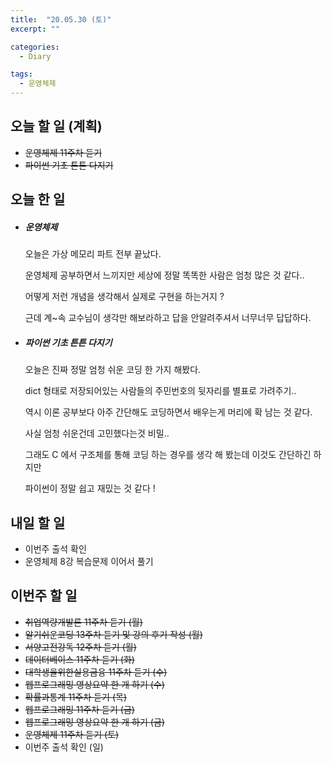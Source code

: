 ```yaml
---
title:  "20.05.30 (토)"
excerpt: ""

categories:
  - Diary

tags:
  - 운영체제
---
```


## 오늘 할 일 (계획)

- ~~운영체제 11주차 듣기~~
- ~~파이썬 기초 튼튼 다지기~~


## 오늘 한 일

- ##### 운영체제

  오늘은 가상 메모리 파트 전부 끝났다.

  운영체제 공부하면서 느끼지만 세상에 정말 똑똑한 사람은 엄청 많은 것 같다..

  어떻게 저런 개념을 생각해서 실제로 구현을 하는거지 ?

  근데 계~속 교수님이 생각만 해보라하고 답을 안알려주셔서 너무너무 답답하다.

- ##### 파이썬 기초 튼튼 다지기

  오늘은 진짜 정말 엄청 쉬운 코딩 한 가지 해봤다.

  dict 형태로 저장되어있는 사람들의 주민번호의 뒷자리를 별표로 가려주기..

  역시 이론 공부보다 아주 간단해도 코딩하면서 배우는게 머리에 확 남는 것 같다.

  사실 엄청 쉬운건데 고민했다는것 비밀..

  그래도 C 에서 구조체를 통해 코딩 하는 경우를 생각 해 봤는데 이것도 간단하긴 하지만

  파이썬이 정말 쉽고 재밌는 것 같다 !

## 내일 할 일

- 이번주 출석 확인
- 운영체제 8강 복습문제 이어서 풀기

## 이번주 할 일

- ~~취업역량개발론 11주차 듣기 (월)~~
- ~~알기쉬운코딩 13주차 듣기 및 강의 후기 작성 (월)~~
- ~~서양고전강독 12주차 듣기 (월)~~
- ~~데이터베이스 11주차 듣기 (화)~~
- ~~대학생을위한실용금융 11주차 듣기 (수)~~
- ~~웹프로그래밍 영상요약 한 개 하기 (수)~~
- ~~확률과통계 11주차 듣기 (목)~~
- ~~웹프로그래밍 11주차 듣기 (금)~~
- ~~웹프로그래밍 영상요약 한 개 하기 (금)~~
- ~~운영체제 11주차 듣기 (토)~~
- 이번주 출석 확인 (일)
